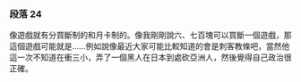### 段落 24

像遊戲就有分買斷制的和月卡制的。像我剛剛說六、七百塊可以買斷一個遊戲，那這個遊戲可能就是……例如說像最近大家可能比較知道的會是刺客教條吧，當然他這一次不知道在衝三小，弄了一個黑人在日本到處砍亞洲人，然後覺得自己政治很正確。